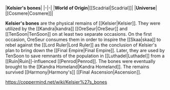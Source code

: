 |**Kelsier's bones**|
|-|-|
|**World of Origin**|[[Scadrial\|Scadrial]]|
|**Universe**|[[Cosmere\|Cosmere]]|

**Kelsier's bones** are the physical remains of [[Kelsier\|Kelsier]]. They were utilized by the [[Kandra\|kandra]] [[OreSeur\|OreSeur]] and [[TenSoon\|TenSoon]] on at least two separate occasions.
On the first occasion, OreSeur consumes them in order to inspire the [[Skaa\|skaa]] to rebel against the [[Lord Ruler\|Lord Ruler]] as the conclusion of Kelsier's plan to bring down the [[Final Empire\|Final Empire]].
Later, they are used by TenSoon to save remnants of the population in [[Luthadel\|Luthadel]] from a [[Ruin\|Ruin]]-influenced [[Penrod\|Penrod]]. The bones were eventually brought to the [[Kandra Homeland\|Kandra Homeland]].
The remains survived [[Harmony\|Harmony's]] [[Final Ascension\|Ascension]].



https://coppermind.net/wiki/Kelsier%27s_bones